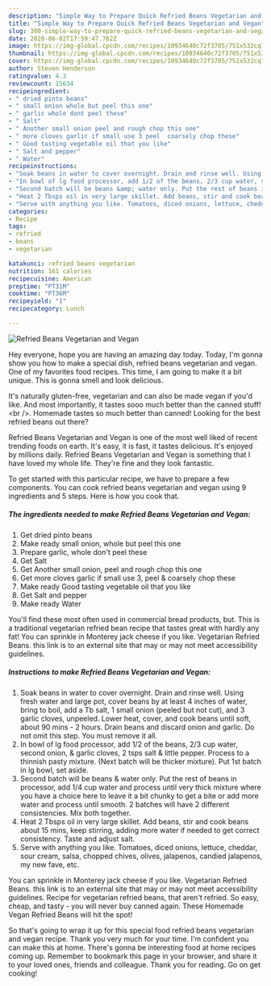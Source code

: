 ```yaml
---
description: "Simple Way to Prepare Quick Refried Beans Vegetarian and Vegan"
title: "Simple Way to Prepare Quick Refried Beans Vegetarian and Vegan"
slug: 300-simple-way-to-prepare-quick-refried-beans-vegetarian-and-vegan
date: 2020-06-02T17:59:47.762Z
image: https://img-global.cpcdn.com/recipes/10934640c72f3705/751x532cq70/refried-beans-vegetarian-and-vegan-recipe-main-photo.jpg
thumbnail: https://img-global.cpcdn.com/recipes/10934640c72f3705/751x532cq70/refried-beans-vegetarian-and-vegan-recipe-main-photo.jpg
cover: https://img-global.cpcdn.com/recipes/10934640c72f3705/751x532cq70/refried-beans-vegetarian-and-vegan-recipe-main-photo.jpg
author: Steven Henderson
ratingvalue: 4.3
reviewcount: 15634
recipeingredient:
- " dried pinto beans"
- " small onion whole but peel this one"
- " garlic whole dont peel these"
- " Salt"
- " Another small onion peel and rough chop this one"
- " more cloves garlic if small use 3 peel  coarsely chop these"
- " Good tasting vegetable oil that you like"
- " Salt and pepper"
- " Water"
recipeinstructions:
- "Soak beans in water to cover overnight. Drain and rinse well. Using fresh water and large pot, cover beans by at least 4 inches of water, bring to boil, add a Tb salt, 1 small onion (peeled but not cut), and 3 garlic cloves, unpeeled. Lower heat, cover, and cook beans until soft, about 90 mins - 2 hours. Drain beans and discard onion and garlic. Do not omit this step. You must remove it all."
- "In bowl of lg food processor, add 1/2 of the beans, 2/3 cup water, second onion, &amp; garlic cloves, 2 tsps salt &amp; little pepper. Process to a thinnish pasty mixture. (Next batch will be thicker mixture). Put 1st batch in lg bowl, set aside."
- "Second batch will be beans &amp; water only. Put the rest of beans in processor, add 1/4 cup water and process until very thick mixture where you have a choice here to leave it a bit chunky to get a bite or add more water and process until smooth. 2 batches will have 2 different consistencies. Mix both together."
- "Heat 2 Tbsps oil in very large skillet. Add beans, stir and cook beans about 15 mins, keep stirring, adding more water if needed to get correct consistency. Taste and adjust salt."
- "Serve with anything you like. Tomatoes, diced onions, lettuce, cheddar, sour cream, salsa, chopped chives, olives, jalapenos, candied jalapenos, my new fave, etc."
categories:
- Recipe
tags:
- refried
- beans
- vegetarian

katakunci: refried beans vegetarian 
nutrition: 161 calories
recipecuisine: American
preptime: "PT31M"
cooktime: "PT36M"
recipeyield: "1"
recipecategory: Lunch

---
```



![Refried Beans Vegetarian and Vegan](https://img-global.cpcdn.com/recipes/10934640c72f3705/751x532cq70/refried-beans-vegetarian-and-vegan-recipe-main-photo.jpg)

Hey everyone, hope you are having an amazing day today. Today, I'm gonna show you how to make a special dish, refried beans vegetarian and vegan. One of my favorites food recipes. This time, I am going to make it a bit unique. This is gonna smell and look delicious.

It&#39;s naturally gluten-free, vegetarian and can also be made vegan if you&#39;d like. And most importantly, it tastes sooo much better than the canned stuff!&lt;br /&gt;. Homemade tastes so much better than canned! Looking for the best refried beans out there?

Refried Beans Vegetarian and Vegan is one of the most well liked of recent trending foods on earth. It's easy, it is fast, it tastes delicious. It's enjoyed by millions daily. Refried Beans Vegetarian and Vegan is something that I have loved my whole life. They're fine and they look fantastic.


To get started with this particular recipe, we have to prepare a few components. You can cook refried beans vegetarian and vegan using 9 ingredients and 5 steps. Here is how you cook that.

<!--inarticleads1-->

##### The ingredients needed to make Refried Beans Vegetarian and Vegan:

1. Get  dried pinto beans
1. Make ready  small onion, whole but peel this one
1. Prepare  garlic, whole don&#39;t peel these
1. Get  Salt
1. Get  Another small onion, peel and rough chop this one
1. Get  more cloves garlic if small use 3, peel &amp; coarsely chop these
1. Make ready  Good tasting vegetable oil that you like
1. Get  Salt and pepper
1. Make ready  Water


You&#39;ll find these most often used in commercial bread products, but. This is a traditional vegetarian refried bean recipe that tastes great with hardly any fat! You can sprinkle in Monterey jack cheese if you like. Vegetarian Refried Beans. this link is to an external site that may or may not meet accessibility guidelines. 

<!--inarticleads2-->

##### Instructions to make Refried Beans Vegetarian and Vegan:

1. Soak beans in water to cover overnight. Drain and rinse well. Using fresh water and large pot, cover beans by at least 4 inches of water, bring to boil, add a Tb salt, 1 small onion (peeled but not cut), and 3 garlic cloves, unpeeled. Lower heat, cover, and cook beans until soft, about 90 mins - 2 hours. Drain beans and discard onion and garlic. Do not omit this step. You must remove it all.
1. In bowl of lg food processor, add 1/2 of the beans, 2/3 cup water, second onion, &amp; garlic cloves, 2 tsps salt &amp; little pepper. Process to a thinnish pasty mixture. (Next batch will be thicker mixture). Put 1st batch in lg bowl, set aside.
1. Second batch will be beans &amp; water only. Put the rest of beans in processor, add 1/4 cup water and process until very thick mixture where you have a choice here to leave it a bit chunky to get a bite or add more water and process until smooth. 2 batches will have 2 different consistencies. Mix both together.
1. Heat 2 Tbsps oil in very large skillet. Add beans, stir and cook beans about 15 mins, keep stirring, adding more water if needed to get correct consistency. Taste and adjust salt.
1. Serve with anything you like. Tomatoes, diced onions, lettuce, cheddar, sour cream, salsa, chopped chives, olives, jalapenos, candied jalapenos, my new fave, etc.


You can sprinkle in Monterey jack cheese if you like. Vegetarian Refried Beans. this link is to an external site that may or may not meet accessibility guidelines. Recipe for vegetarian refried beans, that aren&#39;t refried. So easy, cheap, and tasty - you will never buy canned again. These Homemade Vegan Refried Beans will hit the spot! 

So that's going to wrap it up for this special food refried beans vegetarian and vegan recipe. Thank you very much for your time. I'm confident you can make this at home. There's gonna be interesting food at home recipes coming up. Remember to bookmark this page in your browser, and share it to your loved ones, friends and colleague. Thank you for reading. Go on get cooking!
